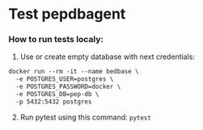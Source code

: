 # Test pepdbagent

### How to run tests localy:
1. Use or create empty database with next credentials:
```txt
docker run --rm -it --name bedbase \
  -e POSTGRES_USER=postgres \
  -e POSTGRES_PASSWORD=docker \
  -e POSTGRES_DB=pep-db \
  -p 5432:5432 postgres
```


2. Run pytest using this command: `pytest`
